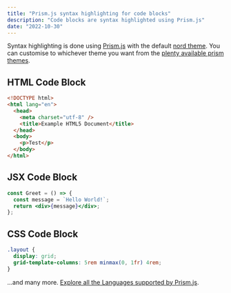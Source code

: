 ```yaml
---
title: "Prism.js syntax highlighting for code blocks"
description: "Code blocks are syntax highlighted using Prism.js"
date: "2022-10-30"
---
```


Syntax highlighting is done using [Prism.js](https://github.com/PrismJS/prism) with the default [nord theme](https://github.com/PrismJS/prism-themes/blob/master/themes/prism-nord.css). You can customise to whichever theme you want from the [plenty available prism themes](https://github.com/PrismJS/prism-themes).

## HTML Code Block

```html
<!DOCTYPE html>
<html lang="en">
  <head>
    <meta charset="utf-8" />
    <title>Example HTML5 Document</title>
  </head>
  <body>
    <p>Test</p>
  </body>
</html>
```

## JSX Code Block

```jsx
const Greet = () => {
  const message = `Hello World!`;
  return <div>{message}</div>;
};
```

## CSS Code Block

```css
.layout {
  display: grid;
  grid-template-columns: 5rem minmax(0, 1fr) 4rem;
}
```

...and many more. [Explore all the Languages supported by Prism.js](https://prismjs.com/#supported-languages).
